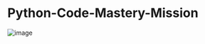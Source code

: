 # Python-Code-Mastery-Mission

![image](https://github.com/Samee-Peerzade/Python-Code-Mastery-Mission/assets/109617585/6de7ed8f-0e14-4007-985a-088d6484e061)

